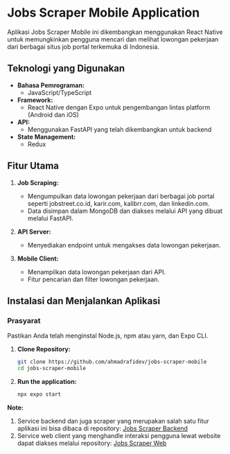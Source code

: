 # Jobs Scraper Mobile Application

Aplikasi Jobs Scraper Mobile ini dikembangkan menggunakan React Native untuk memungkinkan pengguna mencari dan melihat lowongan pekerjaan dari berbagai situs job portal terkemuka di Indonesia.

## Teknologi yang Digunakan

- **Bahasa Pemrograman:**
  - JavaScript/TypeScript
- **Framework:**
  - React Native dengan Expo untuk pengembangan lintas platform (Android dan iOS)
- **API:**
  - Menggunakan FastAPI yang telah dikembangkan untuk backend
- **State Management:**
  - Redux

## Fitur Utama

1. **Job Scraping:**
   - Mengumpulkan data lowongan pekerjaan dari berbagai job portal seperti jobstreet.co.id, karir.com, kalibrr.com, dan linkedin.com.
   - Data disimpan dalam MongoDB dan diakses melalui API yang dibuat melalui FastAPI.

2. **API Server:**
   - Menyediakan endpoint untuk mengakses data lowongan pekerjaan.

3. **Mobile Client:**
   - Menampilkan data lowongan pekerjaan dari API.
   - Fitur pencarian dan filter lowongan pekerjaan.

## Instalasi dan Menjalankan Aplikasi

### Prasyarat
Pastikan Anda telah menginstal Node.js, npm atau yarn, dan Expo CLI.

1. **Clone Repository:**
   ```sh
   git clone https://github.com/ahmadrafidev/jobs-scraper-mobile
   cd jobs-scraper-mobile
   ```

2. **Run the application:**
    ```sh
    npx expo start
    ```

**Note:**

1. Service backend dan juga scraper yang merupakan salah satu fitur aplikasi ini bisa dibaca di repository: [Jobs Scraper Backend](https://github.com/ahmadrafidev/jobs-scraper-backend)
2. Service web client yang menghandle interaksi pengguna lewat website dapat diakses melalui repository: [Jobs Scraper Web](https://github.com/ahmadrafidev/jobs-scraper-web)